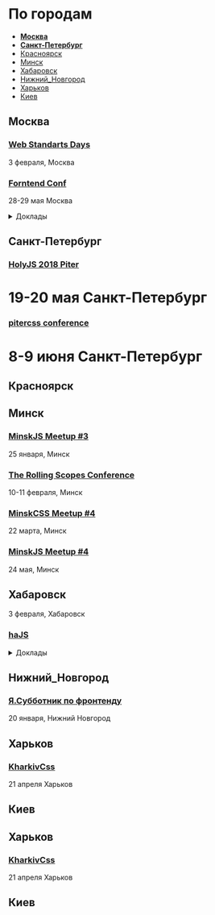 # По городам

- **[Москва](#Москва)**
- **[Санкт-Петербург](#Санкт-Петербург)**
- [Красноярск](#Красноярск)
- [Минск](#Минск)
- [Хабаровск](#Хабаровск)
- [Нижний_Новгород](#Нижний_Новгород)
- [Харьков](#Харьков)
- [Киев](#Киев)

## Москва

### [Web Standarts Days](https://wsd.events/2018/02/03/)

3 февраля, Москва

### [Forntend Conf](http://frontendconf.ru/2018/)

28-29 мая Москва

<details>
  <summary>Доклады</summary>
  - Автоматизация фронтенда
  - Тестирование фронтенда
  - Быстродействие интерфейса и сети
  - Оффлайн и кэширование
  - Шаблонизаторы и препроцессоры
  - адаптивная вёрстка
</details>

## Санкт-Петербург

### [HolyJS 2018 Piter](https://holyjs-piter.ru/)

19-20 мая Санкт-Петербург
=======

### [pitercss conference](https://pitercss.com/)

8-9 июня Санкт-Петербург
=======

## Красноярск

<!--
 -->

## Минск

### [MinskJS Meetup #3](https://www.facebook.com/events/376143919465636/)

25 января, Минск

### [The Rolling Scopes Conference](https://2018.conf.rollingscopes.com/)

10-11 февраля, Минск

### [MinskCSS Meetup #4](https://www.facebook.com/events/159025461484995/)

22 марта, Минск

### [MinskJS Meetup #4](https://www.facebook.com/events/137407033681379/)

24 мая, Минск

<!--
 -->

 ## Хабаровск

3 февраля, Хабаровск

### [haJS](http://hajs.ru/)

<details>
  <summary>Доклады</summary>
  - Методы построения сеток: от ужасного к прекрасному, Валентина Видяева (Префектура)
  - lit-html. Шаблонизатор, библиотека, соперник React, Игорь Антонов (ДальЖАСО)
  - Путь к фронтенду 2018, Роман Вишневский (ДальЖАСО)
  - Фундамент для современного веб-приложения, Игорь Антонов (ДальЖАСО)
</details>

## Нижний_Новгород

### [Я.Субботник по фронтенду](https://www.it52.info/)

20 января, Нижний Новгород

## Харьков

### [KharkivCss](http://kharkivcss.org/)

21 апреля Харьков

## Киев

<!--
 -->

## Харьков

### [KharkivCss](http://kharkivcss.org/)

21 апреля Харьков

## Киев

<!--
-->
